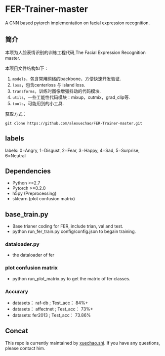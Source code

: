 # FER-Trainer-master

A CNN based pytorch implementation on facial expression recognition.
## 简介
本项为人脸表情识别的训练工程代码,The Facial Expression Recognition master.

本项目文件结构如下：
1. `models`，包含常用网络的backbone，方便快速开发验证.
2. `loss`，包含centerloss 与 island loss.
3. `transforms`，训练时图像增强抖动的代码模块.
4. `utils`，一些工能性代码模块：mixup，cutmix，grad_clip等.
5. `tools`，可能用到的小工具.

获取方式：
```
git clone https://github.com/alexuechao/FER-Trainer-master.git
```
## labels ##
labels: 0=Angry, 1=Disgust, 2=Fear, 3=Happy, 4=Sad, 5=Surprise, 6=Neutral

## Dependencies ##
- Python >=2.7
- Pytorch >=0.2.0
- h5py (Preprocessing)
- sklearn (plot confusion matrix)

## base_train.py ##
- Base trianer coding for FER, include trian, val and test.
- python run_fer_train.py config/config.json to begain training.

### dataloader.py ###
- the dataloader of fer

### plot confusion matrix ###
- python run_plot_matrix.py to get the matric of fer classes.

###      Accurary      ###
- datasets：    raf-db ;       Test_acc：   84%+   <Br/>
- datasets：   affectnet ;     Test_acc：   73%+   <Br/>
- datasets:    fer2013 ;       Test_acc：   73.86%

## Concat

This repo is currently maintained by [xuechao.shi](shixuechao@meetvr.com.cn). If you have any questions, please contact him.
